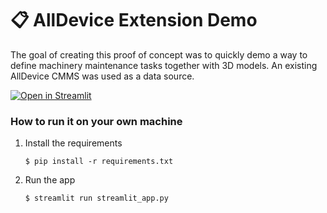 # 📋 AllDevice Extension Demo

The goal of creating this proof of concept was to quickly demo a way to define machinery maintenance tasks together with 3D models. An existing AllDevice CMMS was used as a data source.

[![Open in Streamlit](https://static.streamlit.io/badges/streamlit_badge_black_white.svg)](https://alldevice-ext.streamlit.app/)

### How to run it on your own machine

1. Install the requirements

   ```
   $ pip install -r requirements.txt
   ```

2. Run the app

   ```
   $ streamlit run streamlit_app.py
   ```
